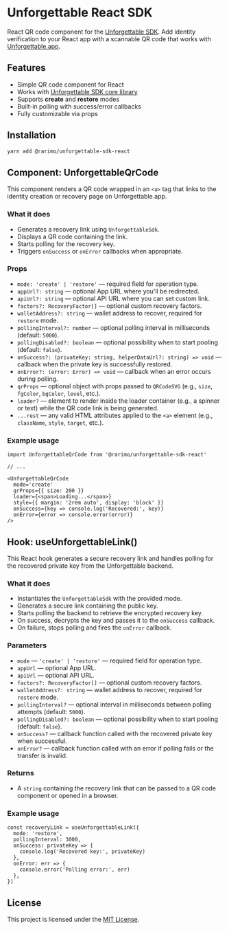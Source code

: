 # Unforgettable React SDK 

React QR code component for the [Unforgettable SDK](https://github.com/rarimo/unforgettable-sdk). Add identity verification to your React app with a scannable QR code that works with [Unforgettable.app](https://unforgettable.app).

## Features

- Simple QR code component for React
- Works with [Unforgettable SDK core library](https://github.com/rarimo/unforgettable-sdk/tree/main/packages/core)
- Supports **create** and **restore** modes
- Built-in polling with success/error callbacks
- Fully customizable via props

## Installation

```bash
yarn add @rarimo/unforgettable-sdk-react
```

## Component: UnforgettableQrCode

This component renders a QR code wrapped in an `<a>` tag that links to the identity creation or recovery page on Unforgettable.app.

### What it does

- Generates a recovery link using `UnforgettableSdk`.
- Displays a QR code containing the link.
- Starts polling for the recovery key.
- Triggers `onSuccess` or `onError` callbacks when appropriate.

### Props

- `mode: 'create' | 'restore'` — required field for operation type.
- `appUrl?: string` — optional App URL where you'll be redirected.
- `apiUrl?: string` — optional API URL where you can set custom link.
- `factors?: RecoveryFactor[]` — optional custom recovery factors.
- `walletAddress?: string` — wallet address to recover, required for `restore` mode.
- `pollingInterval?: number` — optional polling interval in milliseconds (default: `5000`).
- `pollingDisabled?: boolean` — optional possibility when to start pooling (default: `false`).
- `onSuccess?: (privateKey: string, helperDataUrl?: string) => void` — callback when the private key is successfully restored.
- `onError?: (error: Error) => void` — callback when an error occurs during polling.
- `qrProps` — optional object with props passed to `QRCodeSVG` (e.g., `size`, `fgColor`, `bgColor`, `level`, etc.).
- `loader?` — element to render inside the loader container (e.g., a spinner or text) while the QR code link is being generated.
- `...rest` — any valid HTML attributes applied to the `<a>` element (e.g., `className`, `style`, `target`, etc.).

### Example usage

```tsx
import UnforgettableQrCode from '@rarimo/unforgettable-sdk-react'

// ...

<UnforgettableQrCode
  mode='create'
  qrProps={{ size: 200 }}
  loader={<span>Loading...</span>}
  style={{ margin: '2rem auto', display: 'block' }}
  onSuccess={key => console.log('Recovered:', key)}
  onError={error => console.error(error)}
/>
```

## Hook: useUnforgettableLink()

This React hook generates a secure recovery link and handles polling for the recovered private key from the Unforgettable backend.

### What it does

- Instantiates the `UnforgettableSdk` with the provided mode.
- Generates a secure link containing the public key.
- Starts polling the backend to retrieve the encrypted recovery key.
- On success, decrypts the key and passes it to the `onSuccess` callback.
- On failure, stops polling and fires the `onError` callback.

### Parameters

- `mode` — `'create' | 'restore'` — required field for operation type.
- `appUrl` — optional App URL.
- `apiUrl` — optional API URL.
- `factors?: RecoveryFactor[]` — optional custom recovery factors.
- `walletAddress?: string` — wallet address to recover, required for `restore` mode.
- `pollingInterval?` — optional interval in milliseconds between polling attempts (default: `5000`).
- `pollingDisabled?: boolean` — optional possibility when to start pooling (default: `false`).
- `onSuccess?` — callback function called with the recovered private key when successful.
- `onError?` — callback function called with an error if polling fails or the transfer is invalid.

### Returns

- A `string` containing the recovery link that can be passed to a QR code component or opened in a browser.

### Example usage

```tsx
const recoveryLink = useUnforgettableLink({
  mode: 'restore',
  pollingInterval: 3000,
  onSuccess: privateKey => {
    console.log('Recovered key:', privateKey)
  },
  onError: err => {
    console.error('Polling error:', err)
  },
})
```

## License

This project is licensed under the [MIT License](./LICENSE).
